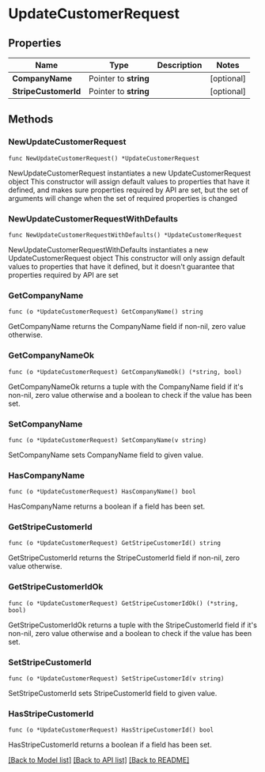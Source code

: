 # UpdateCustomerRequest

## Properties

Name | Type | Description | Notes
------------ | ------------- | ------------- | -------------
**CompanyName** | Pointer to **string** |  | [optional] 
**StripeCustomerId** | Pointer to **string** |  | [optional] 

## Methods

### NewUpdateCustomerRequest

`func NewUpdateCustomerRequest() *UpdateCustomerRequest`

NewUpdateCustomerRequest instantiates a new UpdateCustomerRequest object
This constructor will assign default values to properties that have it defined,
and makes sure properties required by API are set, but the set of arguments
will change when the set of required properties is changed

### NewUpdateCustomerRequestWithDefaults

`func NewUpdateCustomerRequestWithDefaults() *UpdateCustomerRequest`

NewUpdateCustomerRequestWithDefaults instantiates a new UpdateCustomerRequest object
This constructor will only assign default values to properties that have it defined,
but it doesn't guarantee that properties required by API are set

### GetCompanyName

`func (o *UpdateCustomerRequest) GetCompanyName() string`

GetCompanyName returns the CompanyName field if non-nil, zero value otherwise.

### GetCompanyNameOk

`func (o *UpdateCustomerRequest) GetCompanyNameOk() (*string, bool)`

GetCompanyNameOk returns a tuple with the CompanyName field if it's non-nil, zero value otherwise
and a boolean to check if the value has been set.

### SetCompanyName

`func (o *UpdateCustomerRequest) SetCompanyName(v string)`

SetCompanyName sets CompanyName field to given value.

### HasCompanyName

`func (o *UpdateCustomerRequest) HasCompanyName() bool`

HasCompanyName returns a boolean if a field has been set.

### GetStripeCustomerId

`func (o *UpdateCustomerRequest) GetStripeCustomerId() string`

GetStripeCustomerId returns the StripeCustomerId field if non-nil, zero value otherwise.

### GetStripeCustomerIdOk

`func (o *UpdateCustomerRequest) GetStripeCustomerIdOk() (*string, bool)`

GetStripeCustomerIdOk returns a tuple with the StripeCustomerId field if it's non-nil, zero value otherwise
and a boolean to check if the value has been set.

### SetStripeCustomerId

`func (o *UpdateCustomerRequest) SetStripeCustomerId(v string)`

SetStripeCustomerId sets StripeCustomerId field to given value.

### HasStripeCustomerId

`func (o *UpdateCustomerRequest) HasStripeCustomerId() bool`

HasStripeCustomerId returns a boolean if a field has been set.


[[Back to Model list]](../README.md#documentation-for-models) [[Back to API list]](../README.md#documentation-for-api-endpoints) [[Back to README]](../README.md)


